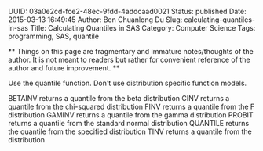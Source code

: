 UUID: 03a0e2cd-fce2-48ec-9fdd-4addcaad0021
Status: published
Date: 2015-03-13 16:49:45
Author: Ben Chuanlong Du
Slug: calculating-quantiles-in-sas
Title: Calculating Quantiles in SAS
Category: Computer Science
Tags: programming, SAS, quantile

**
Things on this page are
fragmentary and immature notes/thoughts of the author.
It is not meant to readers
but rather for convenient reference of the author and future improvement.
**



Use the quantile function. Don't use distribution specific function models.


BETAINV
returns a quantile from the beta distribution
CINV
returns a quantile from the chi-squared distribution
FINV
returns a quantile from the F distribution
GAMINV
returns a quantile from the gamma distribution
PROBIT
returns a quantile from the standard normal distribution
QUANTILE
returns the quantile from the specified distribution
TINV
returns a quantile from the  distribution
